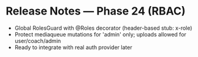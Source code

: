# Release Notes — Phase 24 (RBAC)
- Global RolesGuard with @Roles decorator (header-based stub: x-role)
- Protect mediaqueue mutations for 'admin' only; uploads allowed for user/coach/admin
- Ready to integrate with real auth provider later
